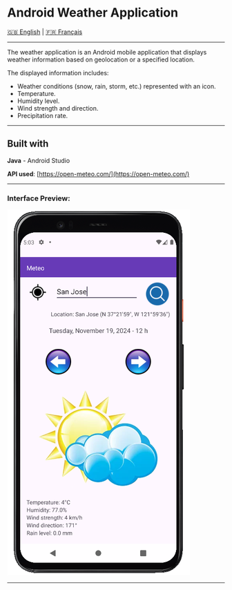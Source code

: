 # Android Weather Application

[🇬🇧 English](README.md) | [🇫🇷 Français](README.fr.md)

---

The weather application is an Android mobile application that displays weather information based on geolocation or a specified location.  

The displayed information includes:  
- Weather conditions (snow, rain, storm, etc.) represented with an icon.  
- Temperature.  
- Humidity level.  
- Wind strength and direction.  
- Precipitation rate.  

---

## Built with  

**Java** - Android Studio  

**API used**: [https://open-meteo.com/](https://open-meteo.com/)  

---

### Interface Preview:  

![Interface Preview](app%2Fsrc%2Fmain%2Fres%2Fdrawable%2FApercu_readme.png)  

---
